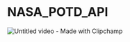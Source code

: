 # NASA_POTD_API

![Untitled video - Made with Clipchamp](https://github.com/HarisMahmood8/NASA_POTD_API/assets/114548524/e6a3864a-ef1a-426c-9265-0c8562578182)
